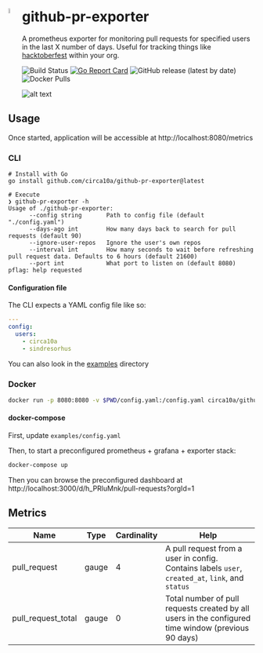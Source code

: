 # <img src="https://github.githubassets.com/images/modules/logos_page/GitHub-Mark.png" height="5%" width="5%" align="left"/> github-pr-exporter

A prometheus exporter for monitoring pull requests for specified users in the last X number of days. Useful for tracking things like [hacktoberfest](https://hacktoberfest.digitalocean.com/) within your org.

![Build Status](https://github.com/circa10a/github-pr-exporter/workflows/deploy/badge.svg)
[![Go Report Card](https://goreportcard.com/badge/github.com/circa10a/github-pr-exporter)](https://goreportcard.com/report/github.com/circa10a/github-pr-exporter)
![GitHub release (latest by date)](https://img.shields.io/github/v/release/circa10a/github-pr-exporter?style=plastic)
![Docker Pulls](https://img.shields.io/docker/pulls/circa10a/github-pr-exporter?style=plastic)

![alt text](https://i.imgur.com/Ur1N1S5.png)

## Usage

Once started, application will be accessible at http://localhost:8080/metrics

### CLI

```log
# Install with Go
go install github.com/circa10a/github-pr-exporter@latest

# Execute
❯ github-pr-exporter -h
Usage of ./github-pr-exporter:
      --config string       Path to config file (default "./config.yaml")
      --days-ago int        How many days back to search for pull requests (default 90)
      --ignore-user-repos   Ignore the user's own repos
      --interval int        How many seconds to wait before refreshing pull request data. Defaults to 6 hours (default 21600)
      --port int            What port to listen on (default 8080)
pflag: help requested
```

#### Configuration file

The CLI expects a YAML config file like so:

```yaml
---
config:
  users:
    - circa10a
    - sindresorhus
```

You can also look in the [examples](/examples) directory

### Docker

```bash
docker run -p 8080:8080 -v $PWD/config.yaml:/config.yaml circa10a/github-pr-exporter
```

#### docker-compose

First, update `examples/config.yaml`

Then, to start a preconfigured prometheus + grafana + exporter stack:

```bash
docker-compose up
```

Then you can browse the preconfigured dashboard at http://localhost:3000/d/h_PRluMnk/pull-requests?orgId=1

## Metrics

| Name               | Type  | Cardinality  | Help                                                                                                |
|--------------------|-------|--------------|-----------------------------------------------------------------------------------------------------|
| pull_request       | gauge | 4            | A pull request from a user in config. Contains labels `user`, `created_at`, `link`, and `status`    |
| pull_request_total | gauge | 0            | Total number of pull requests created by all users in the configured time window (previous 90 days) |
